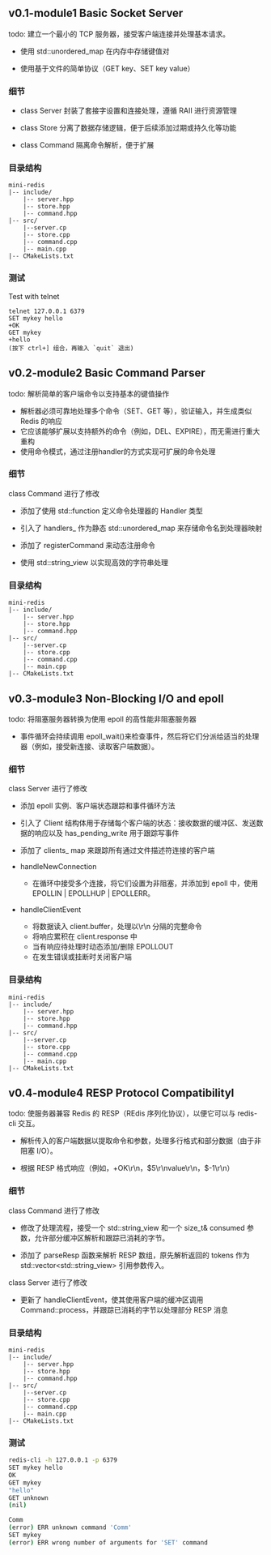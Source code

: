 ## v0.1-module1 **Basic Socket Server**


todo: 建立一个最小的 TCP 服务器，接受客户端连接并处理基本请求。

- 使用 std::unordered_map 在内存中存储键值对

- 使用基于文件的简单协议（GET key、SET key value）

### 细节
- class Server 封装了套接字设置和连接处理，遵循 RAII 进行资源管理

- class Store 分离了数据存储逻辑，便于后续添加过期或持久化等功能

- class Command 隔离命令解析，便于扩展

### 目录结构
    mini-redis
    |-- include/
        |-- server.hpp
        |-- store.hpp
        |-- command.hpp
    |-- src/
        |--server.cp
        |-- store.cpp
        |-- command.cpp
        |-- main.cpp
    |-- CMakeLists.txt


### 测试
Test with telnet
```
telnet 127.0.0.1 6379
SET mykey hello
+OK
GET mykey
+hello
(按下 ctrl+] 组合，再输入 `quit` 退出)
```


## v0.2-module2 **Basic Command Parser**


todo: 解析简单的客户端命令以支持基本的键值操作
- 解析器必须可靠地处理多个命令（SET、GET 等），验证输入，并生成类似 Redis 的响应
- 它应该能够扩展以支持额外的命令（例如，DEL、EXPIRE），而无需进行重大重构
- 使用命令模式，通过注册handler的方式实现可扩展的命令处理

### 细节
class Command 进行了修改
- 添加了使用 std::function 定义命令处理器的 Handler 类型

- 引入了 handlers_ 作为静态 std::unordered_map 来存储命令名到处理器映射

- 添加了 registerCommand 来动态注册命令

- 使用 std::string_view 以实现高效的字符串处理


### 目录结构
    mini-redis
    |-- include/
        |-- server.hpp
        |-- store.hpp
        |-- command.hpp
    |-- src/
        |--server.cp
        |-- store.cpp
        |-- command.cpp
        |-- main.cpp
    |-- CMakeLists.txt


## v0.3-module3 **Non-Blocking I/O and epoll**
todo: 将阻塞服务器转换为使用 epoll 的高性能非阻塞服务器

- 事件循环会持续调用 epoll_wait()来检查事件，然后将它们分派给适当的处理器（例如，接受新连接、读取客户端数据）。


### 细节
class Server 进行了修改
- 添加 epoll 实例、客户端状态跟踪和事件循环方法

- 引入了 Client 结构体用于存储每个客户端的状态：接收数据的缓冲区、发送数据的响应以及 has_pending_write 用于跟踪写事件

- 添加了 clients_ map 来跟踪所有通过文件描述符连接的客户端
- handleNewConnection
    - 在循环中接受多个连接，将它们设置为非阻塞，并添加到 epoll 中，使用 EPOLLIN | EPOLLHUP | EPOLLERR。
- handleClientEvent
    - 将数据读入 client.buffer，处理以\r\n 分隔的完整命令
    - 将响应累积在 client.response 中
    - 当有响应待处理时动态添加/删除 EPOLLOUT
    - 在发生错误或挂断时关闭客户端

### 目录结构
    mini-redis
    |-- include/
        |-- server.hpp
        |-- store.hpp
        |-- command.hpp
    |-- src/
        |--server.cp
        |-- store.cpp
        |-- command.cpp
        |-- main.cpp
    |-- CMakeLists.txt



## v0.4-module4 **RESP Protocol Compatibilityl** 

todo: 使服务器兼容 Redis 的 RESP（REdis 序列化协议），以便它可以与 redis-cli 交互。

- 解析传入的客户端数据以提取命令和参数，处理多行格式和部分数据（由于非阻塞 I/O）。

- 根据 RESP 格式响应（例如，+OK\r\n，\$5\r\nvalue\r\n，$-1\r\n）


### 细节
class Command 进行了修改
- 修改了处理流程，接受一个 std::string_view 和一个 size_t& consumed 参数，允许部分缓冲区解析和跟踪已消耗的字节。

- 添加了 parseResp 函数来解析 RESP 数组，原先解析返回的 tokens 作为std::vector\<std::string_view> 引用参数传入。


class Server 进行了修改
- 更新了 handleClientEvent，使其使用客户端的缓冲区调用 Command::process，并跟踪已消耗的字节以处理部分 RESP 消息

### 目录结构
    mini-redis
    |-- include/
        |-- server.hpp
        |-- store.hpp
        |-- command.hpp
    |-- src/
        |--server.cp
        |-- store.cpp
        |-- command.cpp
        |-- main.cpp
    |-- CMakeLists.txt


### 测试
```bash
redis-cli -h 127.0.0.1 -p 6379
SET mykey hello
OK
GET mykey
"hello"
GET unknown
(nil)

Comm
(error) ERR unknown command 'Comm'
SET mykey
(error) ERR wrong number of arguments for 'SET' command
```